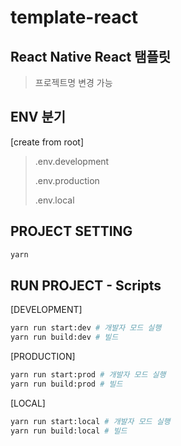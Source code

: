 # template-react

## React Native React 탬플릿
> 프로젝트명 변경 가능




## ENV 분기

[create from root]
> .env.development
> 
> .env.production
>
> .env.local


## PROJECT SETTING
```bash
yarn
```


## RUN PROJECT - Scripts
[DEVELOPMENT]
```bash
yarn run start:dev # 개발자 모드 실행
yarn run build:dev # 빌드
```

[PRODUCTION]
```bash
yarn run start:prod # 개발자 모드 실행
yarn run build:prod # 빌드
```

[LOCAL]
```bash
yarn run start:local # 개발자 모드 실행
yarn run build:local # 빌드
```
